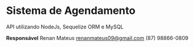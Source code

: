 # Sistema de Agendamento

API utilizando NodeJs, Sequelize ORM e MySQL

**Responsável**
Renan Mateus <renanmateus09@gmail.com> (87) 98866-0809 